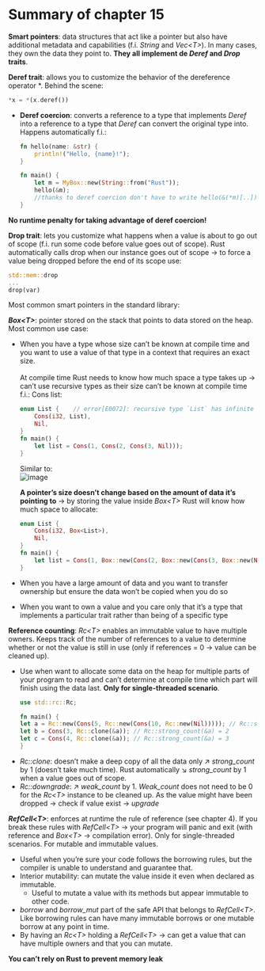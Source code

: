 # Summary of chapter 15
**Smart pointers**: data structures that act like a pointer but also have additional metadata and capabilities (f.i. _String_ and _Vec\<T\>_). In many cases, they own the data they point to. **They all implement de _Deref_ and _Drop_ traits**.

**Deref trait**: allows you to customize the behavior of the dereference operator *. Behind the scene: 
```rust 
*x = *(x.deref()) 
```
- **Deref coercion**: converts a reference to a type that implements _Deref_ into a reference to a type that _Deref_ can convert the original type into. Happens automatically f.i.:
    ```rust
    fn hello(name: &str) {
        println!("Hello, {name}!");
    }

    fn main() {
        let m = MyBox::new(String::from("Rust"));
        hello(&m);
        //thanks to deref coercion don't have to write hello(&(*m)[..]);
    }
    ```
**No runtime penalty for taking advantage of deref coercion!**


**Drop trait**: lets you customize what happens when a value is about to go out of scope (f.i. run some code before value goes out of scope).
Rust automatically calls drop when our instance goes out of scope -> to force a value being dropped before the end of its scope use:
```rust
std::mem::drop
...
drop(var)
```


Most common smart pointers in the standard library:

**_Box\<T\>_**: pointer stored on the stack that points to data stored on the heap. Most common use case:
-	When you have a type whose size can’t be known at compile time and you want to use a value of that type in a context that requires an exact size.\
\
  At compile time Rust needs to know how much space a type takes up -> can’t use recursive types as their size can’t be known at compile time f.i.: Cons list: 
    ```rust
    enum List {    // error[E0072]: recursive type `List` has infinite size
        Cons(i32, List),
        Nil,
    }
    fn main() {
        let list = Cons(1, Cons(2, Cons(3, Nil)));
    }
    ```
    Similar to:\
    ![image](https://user-images.githubusercontent.com/61462365/229295790-50f97a8d-c2cf-4770-8e67-7c18c2f0712d.png)

    **A pointer’s size doesn’t change based on the amount of data it’s pointing to** -> by storing the value inside _Box\<T\>_ Rust will know how much space to allocate:

    ```rust
    enum List {
        Cons(i32, Box<List>),
        Nil,
    }
    fn main() {
        let list = Cons(1, Box::new(Cons(2, Box::new(Cons(3, Box::new(Nil))))));
    }
    ```
-	When you have a large amount of data and you want to transfer ownership but ensure the data won’t be copied when you do so
-	When you want to own a value and you care only that it’s a type that implements a particular trait rather than being of a specific type

**Reference counting**: _Rc\<T\>_ enables an immutable value to have multiple owners. Keeps track of the number of references to a value to determine whether or not the value is still in use (only if references = 0 -> value can be cleaned up). 
- Use when want to allocate some data on the heap for multiple parts of your program to read and can’t determine at compile time which part will finish using the data last. **Only for single-threaded scenario**.
    ```rust
    use std::rc::Rc;
 
    fn main() {
    let a = Rc::new(Cons(5, Rc::new(Cons(10, Rc::new(Nil))))); // Rc::strong_count(&a) = 1
    let b = Cons(3, Rc::clone(&a)); // Rc::strong_count(&a) = 2
    let c = Cons(4, Rc::clone(&a)); // Rc::strong_count(&a) = 3
    }
    ```
- _Rc::clone_: doesn’t make a deep copy of all the data only ↗ _strong_count_ by 1 (doesn’t take much time). Rust automatically ↘ _strong_count_ by 1 when a value goes out of scope.
- _Rc::downgrade_: ↗ _weak_count_ by 1. _Weak_count_ does not need to be 0 for the _Rc\<T\>_ instance to be cleaned up. As the value might have been dropped -> check if value exist -> _upgrade_

**_RefCell\<T\>_**: enforces at runtime the rule of reference (see chapter 4). If you break these rules with _RefCell\<T\>_ -> your program will panic and exit (with reference and _Box\<T\>_ -> compilation error). Only for single-threaded scenarios. For mutable and immutable values.
- Useful when you’re sure your code follows the borrowing rules, but the compiler is unable to understand and guarantee that. 
- Interior mutability: can mutate the value inside it even when declared as  immutable.
    - Useful to mutate a value with its methods but appear immutable to other code.
- _borrow_ and _borrow_mut_ part of the safe API that belongs to _RefCell\<T\>_. Like borrowing rules can have many immutable borrows or one mutable borrow at any point in time.
- By having an _Rc\<T\>_ holding a _RefCell\<T\>_ -> can get a value that can have multiple owners and that you can mutate.


**You can’t rely on Rust to prevent memory leak**

